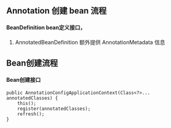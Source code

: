 ## Annotation 创建 bean 流程

#### BeanDefinition bean定义接口，
1. AnnotatedBeanDefinition 额外提供 AnnotationMetadata 信息

## Bean创建流程

#### Bean创建接口

    public AnnotationConfigApplicationContext(Class<?>... annotatedClasses) {
		this();
		register(annotatedClasses);
		refresh();
	}
